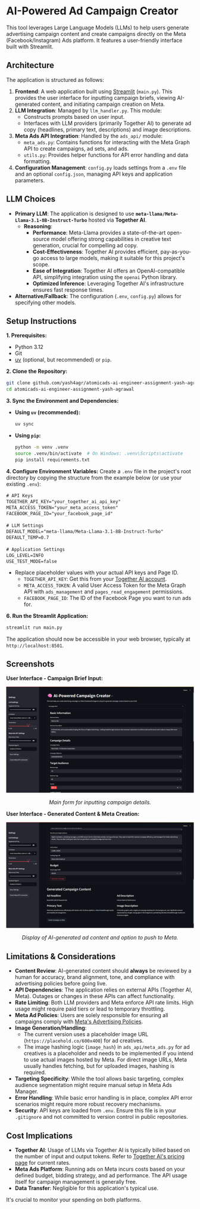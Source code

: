 # AI-Powered Ad Campaign Creator

This tool leverages Large Language Models (LLMs) to help users generate advertising campaign content and create campaigns directly on the Meta (Facebook/Instagram) Ads platform. It features a user-friendly interface built with Streamlit.

## Architecture

The application is structured as follows:

1.  **Frontend**: A web application built using [Streamlit](https://streamlit.io/) (`main.py`). This provides the user interface for inputting campaign briefs, viewing AI-generated content, and initiating campaign creation on Meta.
2.  **LLM Integration**: Managed by `llm_handler.py`. This module:
    *   Constructs prompts based on user input.
    *   Interfaces with LLM providers (primarily Together AI) to generate ad copy (headlines, primary text, descriptions) and image descriptions.
3.  **Meta Ads API Integration**: Handled by the `ads_api/` module:
    *   `meta_ads.py`: Contains functions for interacting with the Meta Graph API to create campaigns, ad sets, and ads.
    *   `utils.py`: Provides helper functions for API error handling and data formatting.
4.  **Configuration Management**: `config.py` loads settings from a `.env` file and an optional `config.json`, managing API keys and application parameters.

## LLM Choices

*   **Primary LLM**: The application is designed to use **`meta-llama/Meta-Llama-3.1-8B-Instruct-Turbo`** hosted via **Together AI**.
    *   **Reasoning**:
        *   **Performance**: Meta-Llama provides a state-of-the-art open-source model offering strong capabilities in creative text generation, crucial for compelling ad copy.
        *   **Cost-Effectiveness**: Together AI provides efficient, pay-as-you-go access to large models, making it suitable for this project's scope.
        *   **Ease of Integration**: Together AI offers an OpenAI-compatible API, simplifying integration using the `openai` Python library.
        *   **Optimized Inference**: Leveraging Together AI's infrastructure ensures fast response times.
*   **Alternative/Fallback**: The configuration (`.env`, `config.py`) allows for specifying other models.

## Setup Instructions

**1. Prerequisites:**
*   Python 3.12
*   Git
*   [uv](https://github.com/astral-sh/uv) (optional, but recommended) or `pip`.

**2. Clone the Repository:**
```bash
git clone github.com/yash4agr/atomicads-ai-engineer-assignment-yash-agrawal.git
cd atomicads-ai-engineer-assignment-yash-agrawal
```

**3. Sync the Environment and Dependencies:**

*   **Using `uv` (recommended):**
    ```bash
    uv sync
    ```
* **Using `pip`:**
    ```bash
    python -m venv .venv
    source .venv/bin/activate  # On Windows: .venv\Scripts\activate
    pip install requirements.txt
    ```
**4. Configure Environment Variables:**
Create a `.env` file in the project's root directory by copying the structure from the example below (or use your existing `.env`):
```properties
# API Keys
TOGETHER_API_KEY="your_together_ai_api_key"
META_ACCESS_TOKEN="your_meta_access_token"
FACEBOOK_PAGE_ID="your_facebook_page_id"

# LLM Settings
DEFAULT_MODEL="meta-llama/Meta-Llama-3.1-8B-Instruct-Turbo"
DEFAULT_TEMP=0.7

# Application Settings
LOG_LEVEL=INFO
USE_TEST_MODE=false
```
*   Replace placeholder values with your actual API keys and Page ID.
    *   `TOGETHER_API_KEY`: Get this from your [Together AI account](https://api.together.ai/).
    *   `META_ACCESS_TOKEN`: A valid User Access Token for the Meta Graph API with `ads_management` and `pages_read_engagement` permissions.
    *   `FACEBOOK_PAGE_ID`: The ID of the Facebook Page you want to run ads for.

**6. Run the Streamlit Application:**
```bash
streamlit run main.py
```
The application should now be accessible in your web browser, typically at `http://localhost:8501`.

## Screenshots

**User Interface - Campaign Brief Input:**

![Campaign Brief Input](assets/Campaign_1.png)
*<center>Main form for inputting campaign details.</center>*

**User Interface - Generated Content & Meta Creation:**

![Generated Content & Meta Creation](assets/Campaign_2.png)
*<center>Display of AI-generated ad content and option to push to Meta.</center>*


## Limitations & Considerations

*   **Content Review**: AI-generated content should **always** be reviewed by a human for accuracy, brand alignment, tone, and compliance with advertising policies before going live.
*   **API Dependencies**: The application relies on external APIs (Together AI, Meta). Outages or changes in these APIs can affect functionality.
*   **Rate Limiting**: Both LLM providers and Meta enforce API rate limits. High usage might require paid tiers or lead to temporary throttling.
*   **Meta Ad Policies**: Users are solely responsible for ensuring all campaigns comply with [Meta's Advertising Policies](https://www.facebook.com/policies/ads/).
*   **Image Generation/Handling**:
    *   The current version uses a placeholder image URL (`https://placehold.co/600x400`) for ad creatives.
    *   The image hashing logic (`image_hash`) in `ads_api/meta_ads.py` for ad creatives is a placeholder and needs to be implemented if you intend to use actual images hosted by Meta. For direct image URLs, Meta usually handles fetching, but for uploaded images, hashing is required.
*   **Targeting Specificity**: While the tool allows basic targeting, complex audience segmentation might require manual setup in Meta Ads Manager.
*   **Error Handling**: While basic error handling is in place, complex API error scenarios might require more robust recovery mechanisms.
*   **Security**: API keys are loaded from `.env`. Ensure this file is in your `.gitignore` and not committed to version control in public repositories.

## Cost Implications

*   **Together AI**: Usage of LLMs via Together AI is typically billed based on the number of input and output tokens. Refer to [Together AI's pricing page](https://www.together.ai/pricing) for current rates.
*   **Meta Ads Platform**: Running ads on Meta incurs costs based on your defined budget, bidding strategy, and ad performance. The API usage itself for campaign management is generally free.
*   **Data Transfer**: Negligible for this application's typical use.

It's crucial to monitor your spending on both platforms.